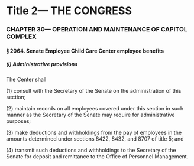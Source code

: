 
# Title 2— THE CONGRESS
### CHAPTER 30— OPERATION AND MAINTENANCE OF CAPITOL COMPLEX
#### § 2064. Senate Employee Child Care Center employee benefits
##### (i) Administrative provisions

The Center shall

(1) consult with the Secretary of the Senate on the administration of this section;

(2) maintain records on all employees covered under this section in such manner as the Secretary of the Senate may require for administrative purposes;

(3) make deductions and withholdings from the pay of employees in the amounts determined under sections 8422, 8432, and 8707 of title 5; and

(4) transmit such deductions and withholdings to the Secretary of the Senate for deposit and remittance to the Office of Personnel Management.
